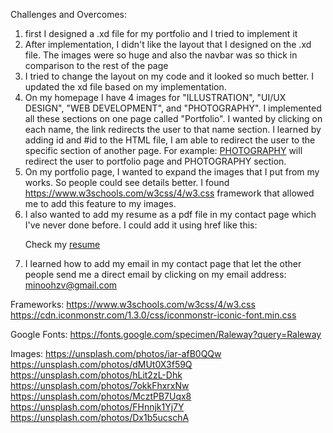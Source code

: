Challenges and Overcomes:

1. first I designed a .xd file for my portfolio and I tried to implement it
2. After implementation, I didn't like the layout that I designed on the .xd file. The images were so huge and also the navbar was so thick in comparison to the rest of the page
3. I tried to change the layout on my code and it looked so much better. I updated the xd file based on my implementation.
4. On my homepage I have 4 images for "ILLUSTRATION", "UI/UX DESIGN", "WEB DEVELOPMENT", and "PHOTOGRAPHY". I implemented all these sections on one page called "Portfolio". I wanted by clicking on each name, the link redirects the user to that name section. I learned by adding id and #id to the HTML file, I am able to redirect the user to the specific section of another page. For example: <a href="portfolio.html#photography">PHOTOGRAPHY</a> will redirect the user to portfolio page and PHOTOGRAPHY section.
5. On my portfolio page, I wanted to expand the images that I put from my works. So people could see details better. I found https://www.w3schools.com/w3css/4/w3.css framework that allowed me to add this feature to my images. 
6. I also wanted to add my resume as a pdf file in my contact page which I've never done before. I could add it using href like this: <p>Check my <a href="images/Minoo Hezaveh.pdf">resume</a></p>
7. I learned how to add my email in my contact page that let the other people send me a direct email by clicking on my email address: <a href="mailto:minoohzv@gmail.com">minoohzv@gmail.com</a>


Frameworks: 
https://www.w3schools.com/w3css/4/w3.css
https://cdn.iconmonstr.com/1.3.0/css/iconmonstr-iconic-font.min.css

Google Fonts: 
https://fonts.google.com/specimen/Raleway?query=Raleway

Images: 
https://unsplash.com/photos/iar-afB0QQw
https://unsplash.com/photos/dMUt0X3f59Q
https://unsplash.com/photos/hLit2zL-Dhk
https://unsplash.com/photos/7okkFhxrxNw
https://unsplash.com/photos/McztPB7Uqx8
https://unsplash.com/photos/FHnnjk1Yj7Y
https://unsplash.com/photos/Dx1b5ucschA
